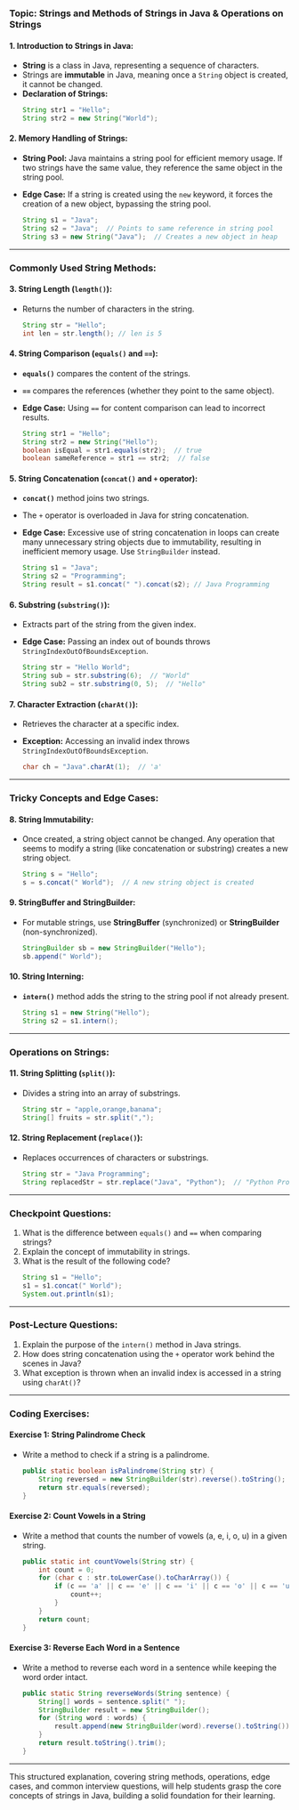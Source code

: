 ### Topic: Strings and Methods of Strings in Java & Operations on Strings

#### 1. Introduction to Strings in Java:
- **String** is a class in Java, representing a sequence of characters.
- Strings are **immutable** in Java, meaning once a `String` object is created, it cannot be changed.
- **Declaration of Strings:**
   ```java
   String str1 = "Hello";
   String str2 = new String("World");
   ```

#### 2. Memory Handling of Strings:
- **String Pool:** Java maintains a string pool for efficient memory usage. If two strings have the same value, they reference the same object in the string pool.
- **Edge Case:** If a string is created using the `new` keyword, it forces the creation of a new object, bypassing the string pool.

   ```java
   String s1 = "Java";
   String s2 = "Java";  // Points to same reference in string pool
   String s3 = new String("Java");  // Creates a new object in heap
   ```

---

### Commonly Used String Methods:

#### 3. String Length (`length()`):
- Returns the number of characters in the string.
   ```java
   String str = "Hello";
   int len = str.length(); // len is 5
   ```

#### 4. String Comparison (`equals()` and `==`):
- **`equals()`** compares the content of the strings.
- **`==`** compares the references (whether they point to the same object).
- **Edge Case:** Using `==` for content comparison can lead to incorrect results.

   ```java
   String str1 = "Hello";
   String str2 = new String("Hello");
   boolean isEqual = str1.equals(str2);  // true
   boolean sameReference = str1 == str2;  // false
   ```

#### 5. String Concatenation (`concat()` and `+` operator):
- **`concat()`** method joins two strings.
- The `+` operator is overloaded in Java for string concatenation.
- **Edge Case:** Excessive use of string concatenation in loops can create many unnecessary string objects due to immutability, resulting in inefficient memory usage. Use `StringBuilder` instead.

   ```java
   String s1 = "Java";
   String s2 = "Programming";
   String result = s1.concat(" ").concat(s2); // Java Programming
   ```

#### 6. Substring (`substring()`):
- Extracts part of the string from the given index.
- **Edge Case:** Passing an index out of bounds throws `StringIndexOutOfBoundsException`.

   ```java
   String str = "Hello World";
   String sub = str.substring(6);  // "World"
   String sub2 = str.substring(0, 5);  // "Hello"
   ```

#### 7. Character Extraction (`charAt()`):
- Retrieves the character at a specific index.
- **Exception:** Accessing an invalid index throws `StringIndexOutOfBoundsException`.

   ```java
   char ch = "Java".charAt(1);  // 'a'
   ```

---

### Tricky Concepts and Edge Cases:

#### 8. String Immutability:
- Once created, a string object cannot be changed. Any operation that seems to modify a string (like concatenation or substring) creates a new string object.

   ```java
   String s = "Hello";
   s = s.concat(" World");  // A new string object is created
   ```

#### 9. StringBuffer and StringBuilder:
- For mutable strings, use **StringBuffer** (synchronized) or **StringBuilder** (non-synchronized).

   ```java
   StringBuilder sb = new StringBuilder("Hello");
   sb.append(" World");
   ```

#### 10. String Interning:
- **`intern()`** method adds the string to the string pool if not already present.

   ```java
   String s1 = new String("Hello");
   String s2 = s1.intern();
   ```

---

### Operations on Strings:

#### 11. String Splitting (`split()`):
- Divides a string into an array of substrings.

   ```java
   String str = "apple,orange,banana";
   String[] fruits = str.split(",");
   ```

#### 12. String Replacement (`replace()`):
- Replaces occurrences of characters or substrings.

   ```java
   String str = "Java Programming";
   String replacedStr = str.replace("Java", "Python");  // "Python Programming"
   ```

---

### Checkpoint Questions:
1. What is the difference between `equals()` and `==` when comparing strings?
2. Explain the concept of immutability in strings.
3. What is the result of the following code?
   ```java
   String s1 = "Hello";
   s1 = s1.concat(" World");
   System.out.println(s1);
   ```

---

### Post-Lecture Questions:
1. Explain the purpose of the `intern()` method in Java strings.
2. How does string concatenation using the `+` operator work behind the scenes in Java?
3. What exception is thrown when an invalid index is accessed in a string using `charAt()`?

---

### Coding Exercises:

#### Exercise 1: String Palindrome Check
- Write a method to check if a string is a palindrome.

   ```java
   public static boolean isPalindrome(String str) {
       String reversed = new StringBuilder(str).reverse().toString();
       return str.equals(reversed);
   }
   ```

#### Exercise 2: Count Vowels in a String
- Write a method that counts the number of vowels (a, e, i, o, u) in a given string.

   ```java
   public static int countVowels(String str) {
       int count = 0;
       for (char c : str.toLowerCase().toCharArray()) {
           if (c == 'a' || c == 'e' || c == 'i' || c == 'o' || c == 'u') {
               count++;
           }
       }
       return count;
   }
   ```

#### Exercise 3: Reverse Each Word in a Sentence
- Write a method to reverse each word in a sentence while keeping the word order intact.

   ```java
   public static String reverseWords(String sentence) {
       String[] words = sentence.split(" ");
       StringBuilder result = new StringBuilder();
       for (String word : words) {
           result.append(new StringBuilder(word).reverse().toString()).append(" ");
       }
       return result.toString().trim();
   }
   ```

---

This structured explanation, covering string methods, operations, edge cases, and common interview questions, will help students grasp the core concepts of strings in Java, building a solid foundation for their learning.
